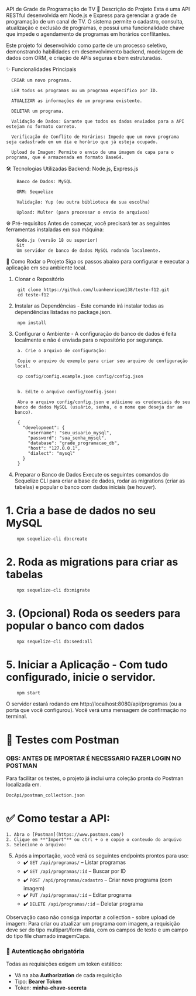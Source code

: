 API de Grade de Programação de TV
📖 Descrição do Projeto
Esta é uma API RESTful desenvolvida em Node.js e Express para gerenciar a grade de programação de um canal de TV. O sistema permite o cadastro, consulta, atualização e exclusão de programas, e possui uma funcionalidade chave que impede o agendamento de programas em horários conflitantes.

Este projeto foi desenvolvido como parte de um processo seletivo, demonstrando habilidades em desenvolvimento backend, modelagem de dados com ORM, e criação de APIs seguras e bem estruturadas.

✨ Funcionalidades Principais

	  CRIAR um novo programa.
	  
	  LER todos os programas ou um programa específico por ID.
	  
	  ATUALIZAR as informações de um programa existente.
	  
	  DELETAR um programa.
	  
	  Validação de Dados: Garante que todos os dados enviados para a API estejam no formato correto.
	  
	  Verificação de Conflito de Horários: Impede que um novo programa seja cadastrado em um dia e horário que já esteja ocupado.
	  
	  Upload de Imagem: Permite o envio de uma imagem de capa para o programa, que é armazenada em formato Base64.

🛠️ Tecnologias Utilizadas
		Backend: Node.js, Express.js
		
		Banco de Dados: MySQL
		
		ORM: Sequelize
		
		Validação: Yup (ou outra biblioteca de sua escolha)
		
		Upload: Multer (para processar o envio de arquivos)

⚙️ Pré-requisitos
		Antes de começar, você precisará ter as seguintes ferramentas instaladas em sua máquina:
	
		Node.js (versão 18 ou superior)
		Git
		Um servidor de banco de dados MySQL rodando localmente.

🚀 Como Rodar o Projeto
		Siga os passos abaixo para configurar e executar a aplicação em seu ambiente local.

1. Clonar o Repositório
	
		git clone https://github.com/luanhenrique138/teste-f12.git
		cd teste-f12
		
		
2. Instalar as Dependências - Este comando irá instalar todas as dependências listadas no package.json.
		
		npm install
		
		
3. Configurar o Ambiente - A configuração do banco de dados é feita localmente e não é enviada para o repositório por segurança.
		
		a. Crie o arquivo de configuração:
		
		Copie o arquivo de exemplo para criar seu arquivo de configuração local.
		
		cp config/config.example.json config/config.json
		
		
		b. Edite o arquivo config/config.json:
		
		Abra o arquivo config/config.json e adicione as credenciais do seu banco de dados MySQL (usuário, senha, e o nome que deseja dar ao banco).
		
		{
		  "development": {
		    "username": "seu_usuario_mysql",
		    "password": "sua_senha_mysql",
		    "database": "grade_programacao_db",
		    "host": "127.0.0.1",
		    "dialect": "mysql"
		  }
		}



4. Preparar o Banco de Dados
Execute os seguintes comandos do Sequelize CLI para criar a base de dados, rodar as migrations (criar as tabelas) e popular o banco com dados iniciais (se houver).

# 1. Cria a base de dados no seu MySQL
		npx sequelize-cli db:create

# 2. Roda as migrations para criar as tabelas
		npx sequelize-cli db:migrate

# 3. (Opcional) Roda os seeders para popular o banco com dados
		npx sequelize-cli db:seed:all


# 5. Iniciar a Aplicação - Com tudo configurado, inicie o servidor.
		npm start


O servidor estará rodando em http://localhost:8080/api/programas (ou a porta que você configurou). Você verá uma mensagem de confirmação no terminal.

# 📂 Testes com Postman

### OBS: ANTES DE IMPORTAR É NECESSARIO FAZER LOGIN NO POSTMAN

Para facilitar os testes, o projeto já inclui uma coleção pronta do Postman localizada em.
		
  	DocApi/postman_collection.json

# ✅ Como testar a API:

	1. Abra o [Postman](https://www.postman.com/)
	2. Clique em **"Import"** ou ctrl + o e copie o conteudo do arquivo 
	3. Selecione o arquivo:

5. Após a importação, você verá os seguintes endpoints prontos para uso:
	- ✔️ `GET /api/programas/` – Listar programas
	- ✔️ `GET /api/programas/:id` – Buscar por ID
	- ✔️ `POST /api/programas/cadastro` – Criar novo programa (com imagem)
	- ✔️ `PUT /api/programas/:id` – Editar programa
	- ✔️ `DELETE /api/programas/:id` – Deletar programa

Observação caso não consiga importar a collection - sobre upload de imagem: Para criar ou atualizar um programa com imagem, a requisição deve ser do tipo multipart/form-data, com os campos de texto e um campo do tipo file chamado imagemCapa.


### 🔐 Autenticação obrigatória

Todas as requisições exigem um token estático:

- Vá na aba **Authorization** de cada requisição
- Tipo: **Bearer Token**
- Token:  **minha-chave-secreta**
